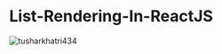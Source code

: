 ﻿# List-Rendering-In-ReactJS
<p><img align="center" src="https://github-readme-stats.vercel.app/api/top-langs?username=List-Rendering-In-ReactJS&show_icons=true&locale=en&layout=compact" alt="tusharkhatri434" /></p>
